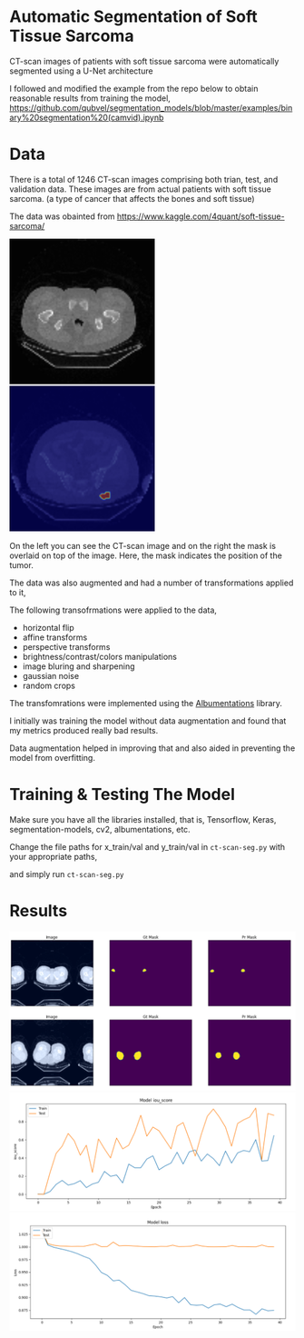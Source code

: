 # Automatic Segmentation of Soft Tissue Sarcoma
CT-scan images of patients with soft tissue sarcoma were automatically segmented using a U-Net architecture


I followed and modified the example from the repo below to obtain reasonable results from training the model,
https://github.com/qubvel/segmentation_models/blob/master/examples/binary%20segmentation%20(camvid).ipynb

# Data
There is a total of 1246 CT-scan images comprising both trian, test, and validation data. These images are from actual patients with soft tissue sarcoma.
(a type of cancer that affects the bones and soft tissue)

The data was obainted from
https://www.kaggle.com/4quant/soft-tissue-sarcoma/

![](/assets/images/STS_003_27_.png "ct-scan")
<img src="/assets/images/tumor-overlaid-on-ct-scan.PNG" alt="image-overlaid-with-mask" width="256" height="256">

On the left you can see the CT-scan image and on the right the mask is overlaid on top of the image. Here, the mask indicates the position of the tumor.

The data was also augmented and had a number of transformations applied to it,

The following transofrmations were applied to the data,
* horizontal flip
* affine transforms
* perspective transforms
* brightness/contrast/colors manipulations
* image bluring and sharpening
* gaussian noise
* random crops

The transfomrations were implemented using the [Albumentations](https://github.com/albumentations-team/albumentations) library.

I initially was training the model without data augmentation and found that my metrics produced really bad results. 

Data augmentation helped in improving that and also aided in preventing the model from overfitting. 

# Training & Testing The Model
Make sure you have all the libraries installed, that is, 
Tensorflow, Keras, segmentation-models, cv2, albumentations, etc.

Change the file paths for x_train/val and y_train/val in `ct-scan-seg.py` with your appropriate paths,

and simply run `ct-scan-seg.py`

# Results
![](/assets/images/image-vs-predicted.PNG "results-pred")
![](/assets/images/model-iou-score.PNG "model-iou-score-vs-epoch")
![](/assets/images/model-val-loss.PNG "model-val-loss-vs-epoch")
